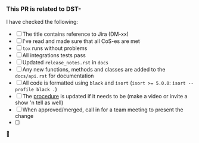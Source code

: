 
### This PR is related to DST-


I have checked the following:
- [ ] The title contains reference to Jira (DM-xx)
- [ ] I've read and made sure that all CoS-es are met
- [ ] `tox` runs without problems
- [ ] All integrations tests pass
- [ ] Updated `release_notes.rst` in `docs`
- [ ] Any new functions, methods and classes are added to the `docs/api.rst` for documentation
- [ ] All code is formatted using `black` and `isort` (`isort >= 5.0.0`: `isort --profile black .`)
- [ ] The [procedure](https://firesubsea.sharepoint.com/sites/wid-isp/Delte%20dokumenter/General/SWIM%20Procedures/SWIM%20Procedure%20-%20Internal.docx?web=1) is updated if it needs to be (make a video or invite a show 'n tell as well)
- [ ] When approved/merged, call in for a team meeting to present the change
- [ ] 
🤘


